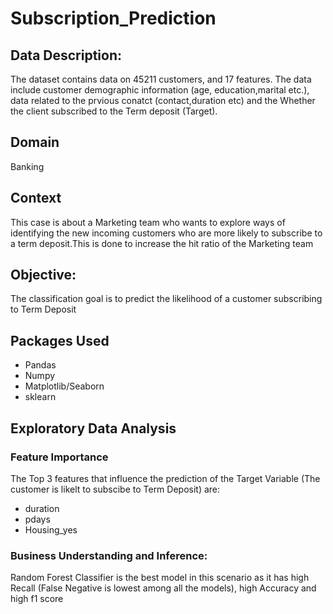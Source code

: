 # Subscription_Prediction
## Data Description:
The dataset contains data on 45211 customers, and 17 features. The data include customer demographic information (age, education,marital etc.), data related to the prvious conatct
(contact,duration etc) and the Whether the client subscribed to the Term deposit (Target).
## Domain
Banking
## Context
This case is about a Marketing team who wants to explore ways of identifying the new incoming customers who are more likely to subscribe to a term deposit.This is done to increase the hit ratio of the Marketing team
## Objective:
The classification goal is to predict the likelihood of a customer subscribing to Term Deposit
## Packages Used
* Pandas
* Numpy
* Matplotlib/Seaborn
* sklearn
## Exploratory Data Analysis


### Feature Importance

The Top 3 features that influence the prediction of the Target Variable (The customer is likelt to subscibe to Term Deposit) are:
* duration
* pdays
* Housing_yes


### Business Understanding and Inference:
Random Forest Classifier is the best model in this scenario as it has high Recall (False Negative is lowest among all the models), high Accuracy and high f1 score

